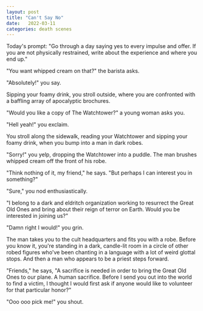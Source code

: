```yaml
---
layout: post
title: "Can't Say No"
date:   2022-03-11
categories: death scenes
---
```

Today's prompt: "Go through a day saying yes to every impulse and offer. If you are not physically restrained, write about the experience and where you end up."

"You want whipped cream on that?" the barista asks.

"Absolutely!" you say.

Sipping your foamy drink, you stroll outside, where you are confronted with a baffling array of apocalyptic brochures. 

"Would you like a copy of The Watchtower?" a young woman asks you.

"Hell yeah!" you exclaim. 

You stroll along the sidewalk, reading your Watchtower and sipping your foamy drink, when you bump into a man in dark robes.

"Sorry!" you yelp, dropping the Watchtower into a puddle. The man brushes whipped cream off the front of his robe.

"Think nothing of it, my friend," he says. "But perhaps I can interest you in something?"

"Sure," you nod enthusiastically.

"I belong to a dark and eldritch organization working to resurrect the Great Old Ones and bring about their reign of terror on Earth. Would you be interested in joining us?"

"Damn right I would!" you grin.

The man takes you to the cult headquarters and fits you with a robe. Before you know it, you're standing in a dark, candle-lit room in a circle of other robed figures who've been chanting in a language with a lot of weird glottal stops. And then a man who appears to be a priest steps forward.

"Friends," he says, "A sacrifice is needed in order to bring the Great Old Ones to our plane. A human sacrifice. Before I send you out into the world to find a victim, I thought I would first ask if anyone would like to volunteer for that particular honor?"

"Ooo ooo pick me!" you shout.
